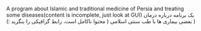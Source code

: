 A program about Islamic and traditional medicine of Persia and treating some diseases(content is incomplete, just look at GUI)
یک برنامه درباره درمان بعضی بیماری ها با طب سنتی اسلامی ( محتوا ناکامل است، رابط گرافیکی را بنگرید :) )
